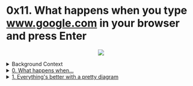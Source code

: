 # 0x11. What happens when you type www.google.com in your browser and press Enter 

<p align="center">
  <img src="https://s3.amazonaws.com/intranet-projects-files/holbertonschool-sysadmin_devops/298/aJPw3mw.jpg" />
</p>

<details>
<summary>Background Context</summary>

- Being a Full-Stack Software Engineer means you’re comfortable interacting with any layer of the stack.
- A way to easily assess this is to simply ask an engineer to explain how a software system works. They can have a general overview of the flow or can choose to dig deep in a certain area.
- Let’s practice by exploring the infrastructure side (network, servers, security…) of the question.

</details>

<details>
<summary><a href="./0-blog_post">0. What happens when...</a></summary><br>
<a href='https://postimages.org/' target='_blank'><img src='https://i.postimg.cc/13hCTtVn/image.png' border='0' alt='image'/></a>
</details>

<details>
<summary><a href="./1-what_happen_when_diagram">1. Everything's better with a pretty diagram</a></summary><br>

<a href='https://postimages.org/' target='_blank'><img src='https://i.postimg.cc/52jxys2W/image.png' border='0' alt='image'/></a>

<img src="https://i.imgur.com/i9ivkdo.png" />
<img src="https://i.imgur.com/R8R3sqC.png" />

</details>
